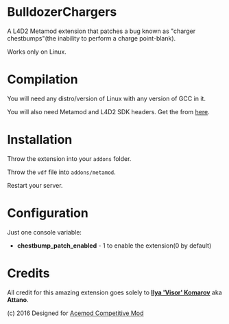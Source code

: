 # BulldozerChargers
A L4D2 Metamod extension that patches a bug known as "charger chestbumps"(the inability to perform a charge point-blank).

Works only on Linux.

# Compilation
You will need any distro/version of Linux with any version of GCC in it.

You will also need Metamod and L4D2 SDK headers. Get the from [here](https://github.com/alliedmodders).

# Installation
Throw the extension into your `addons` folder.

Throw the `vdf` file into `addons/metamod`.

Restart your server.

# Configuration
Just one console variable:

* **chestbump_patch_enabled** - 1 to enable the extension(0 by default)

# Credits
All credit for this amazing extension goes solely to [**Ilya 'Visor' Komarov**](http://steamcommunity.com/id/Marauder_Shields/) aka **Attano**.

(c) 2016
Designed for [Acemod Competitive Mod](http://www.l4dnation.com/community-news/acemod-v2/)
